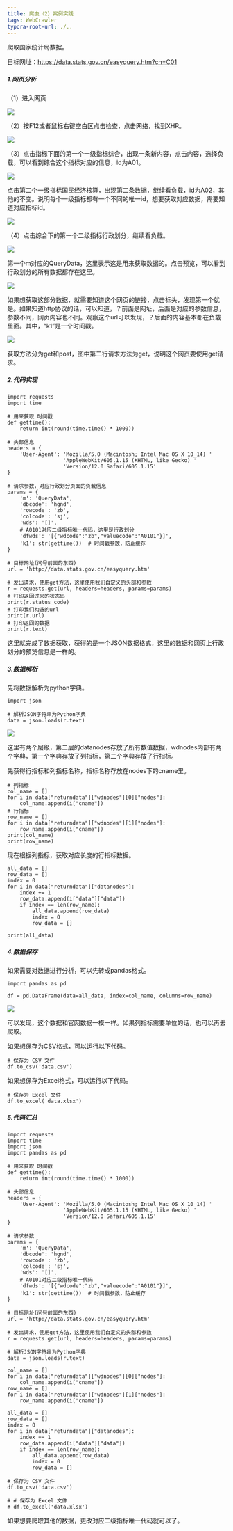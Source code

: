 ```yaml
---
title: 爬虫（2）案例实践
tags: WebCrawler
typora-root-url: ./..
---
```


爬取国家统计局数据。

<!--more-->

目标网址：https://data.stats.gov.cn/easyquery.htm?cn=C01

##### 1.网页分析

（1）进入网页

![](/images/WebCrawler/11.png)

（2）按F12或者鼠标右键空白区点击检查，点击网络，找到XHR。

![](/images/WebCrawler/12.png)

（3）点击指标下面的第一个一级指标综合，出现一条新内容，点击内容，选择负载，可以看到综合这个指标对应的信息，id为A01。

![](/images/WebCrawler/13.png)

点击第二个一级指标国民经济核算，出现第二条数据，继续看负载，id为A02，其他的不变。说明每个一级指标都有一个不同的唯一id，想要获取对应数据，需要知道对应指标id。

![](/images/WebCrawler/14.png)

（4）点击综合下的第一个二级指标行政划分，继续看负载。

![](/images/WebCrawler/15.png)

第一个m对应的QueryData，这里表示这是用来获取数据的。点击预览，可以看到行政划分的所有数据都存在这里。

![](/images/WebCrawler/16.png)

如果想获取这部分数据，就需要知道这个网页的链接，点击标头，发现第一个就是。如果知道http协议的话，可以知道，？前面是网址，后面是对应的参数信息，参数不同，网页内容也不同。观察这个url可以发现，？后面的内容基本都在负载里面。其中，“k1”是一个时间戳。

![](/images/WebCrawler/17.png)

获取方法分为get和post，图中第二行请求方法为get，说明这个网页要使用get请求。

##### 2.代码实现

~~~
import requests
import time

# 用来获取 时间戳
def gettime():
    return int(round(time.time() * 1000))

# 头部信息
headers = {
    'User-Agent': 'Mozilla/5.0 (Macintosh; Intel Mac OS X 10_14) '
                  'AppleWebKit/605.1.15 (KHTML, like Gecko) '
                  'Version/12.0 Safari/605.1.15'
}

# 请求参数，对应行政划分页面的负载信息
params = {
    'm': 'QueryData',
    'dbcode': 'hgnd',
    'rowcode': 'zb',
    'colcode': 'sj',
    'wds': '[]',
    # A0101对应二级指标唯一代码，这里是行政划分
    'dfwds': '[{"wdcode":"zb","valuecode":"A0101"}]',
    'k1': str(gettime())  # 时间戳参数，防止缓存
}

# 目标网址(问号前面的东西)
url = 'http://data.stats.gov.cn/easyquery.htm'

# 发出请求，使用get方法，这里使用我们自定义的头部和参数
r = requests.get(url, headers=headers, params=params)
# 打印返回过来的状态码
print(r.status_code)
# 打印我们构造的url
print(r.url)
# 打印返回的数据
print(r.text)
~~~

这里就完成了数据获取，获得的是一个JSON数据格式，这里的数据和网页上行政划分的预览信息是一样的。

##### 3.数据解析

先将数据解析为python字典。

~~~
import json

# 解析JSON字符串为Python字典
data = json.loads(r.text)
~~~

![](/images/WebCrawler/18.png)

这里有两个层级，第二层的datanodes存放了所有数值数据，wdnodes内部有两个字典，第一个字典存放了列指标，第二个字典存放了行指标。

先获得行指标和列指标名称，指标名称存放在nodes下的cname里。

~~~
# 列指标
col_name = []
for i in data["returndata"]["wdnodes"][0]["nodes"]:
    col_name.append(i["cname"])
# 行指标
row_name = []
for i in data["returndata"]["wdnodes"][1]["nodes"]:
    row_name.append(i["cname"])
print(col_name)
print(row_name)
~~~

现在根据列指标，获取对应长度的行指标数据。

~~~
all_data = []
row_data = []
index = 0
for i in data["returndata"]["datanodes"]:
    index += 1
    row_data.append(i["data"]["data"])
    if index == len(row_name):
        all_data.append(row_data)
        index = 0
        row_data = []

print(all_data)
~~~

##### 4.数据保存

如果需要对数据进行分析，可以先转成pandas格式。

~~~
import pandas as pd

df = pd.DataFrame(data=all_data, index=col_name, columns=row_name)
~~~

![](/images/WebCrawler/19.png)

可以发现，这个数据和官网数据一模一样。如果列指标需要单位的话，也可以再去爬取。

如果想保存为CSV格式，可以运行以下代码。

~~~
# 保存为 CSV 文件
df.to_csv('data.csv')
~~~

如果想保存为Excel格式，可以运行以下代码。

~~~
# 保存为 Excel 文件
df.to_excel('data.xlsx')
~~~

##### 5.代码汇总

~~~
import requests
import time
import json
import pandas as pd

# 用来获取 时间戳
def gettime():
    return int(round(time.time() * 1000))

# 头部信息
headers = {
    'User-Agent': 'Mozilla/5.0 (Macintosh; Intel Mac OS X 10_14) '
                  'AppleWebKit/605.1.15 (KHTML, like Gecko) '
                  'Version/12.0 Safari/605.1.15'
}

# 请求参数
params = {
    'm': 'QueryData',
    'dbcode': 'hgnd',
    'rowcode': 'zb',
    'colcode': 'sj',
    'wds': '[]',
    # A0101对应二级指标唯一代码
    'dfwds': '[{"wdcode":"zb","valuecode":"A0101"}]',
    'k1': str(gettime())  # 时间戳参数，防止缓存
}

# 目标网址(问号前面的东西)
url = 'http://data.stats.gov.cn/easyquery.htm'

# 发出请求，使用get方法，这里使用我们自定义的头部和参数
r = requests.get(url, headers=headers, params=params)

# 解析JSON字符串为Python字典
data = json.loads(r.text)

col_name = []
for i in data["returndata"]["wdnodes"][0]["nodes"]:
    col_name.append(i["cname"])
row_name = []
for i in data["returndata"]["wdnodes"][1]["nodes"]:
    row_name.append(i["cname"])

all_data = []
row_data = []
index = 0
for i in data["returndata"]["datanodes"]:
    index += 1
    row_data.append(i["data"]["data"])
    if index == len(row_name):
        all_data.append(row_data)
        index = 0
        row_data = []

# 保存为 CSV 文件
df.to_csv('data.csv')

# # 保存为 Excel 文件
# df.to_excel('data.xlsx')
~~~

如果想要爬取其他的数据，更改对应二级指标唯一代码就可以了。
